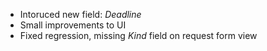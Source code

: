 - Intoruced new field: *Deadline*
- Small improvements to UI
- Fixed regression, missing *Kind* field on request form view
